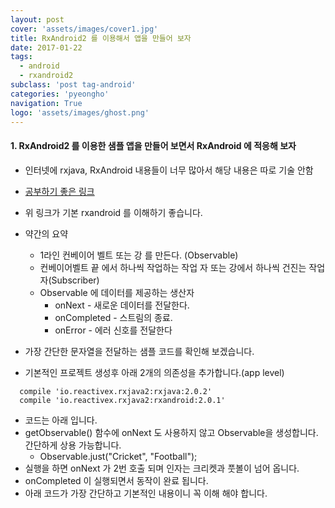 ```yaml
---
layout: post
cover: 'assets/images/cover1.jpg'
title: RxAndroid2 를 이용해서 앱을 만들어 보자
date: 2017-01-22
tags: 
  - android
  - rxandroid2
subclass: 'post tag-android'
categories: 'pyeongho'
navigation: True
logo: 'assets/images/ghost.png'    
---
```



#### 1. RxAndroid2 를 이용한 샘플 앱을 만들어 보면서 RxAndroid 에 적응해 보자

  - 인터넷에 rxjava, RxAndroid 내용들이 너무 많아서 해당 내용은 따로 기술 안함
  - [공부하기 좋은 링크](https://realm.io/kr/news/rxandroid/)
  - 위 링크가 기본 rxandroid 를 이해하기 좋습니다.
  - 약간의 요약 
    - 1라인 컨베이어 벨트 또는 강 를 만든다. (Observable)
    - 컨베이어벨트 끝 에서 하나씩 작업하는 작업 자 또는 강에서 하나씩 건진는 작업자(Subscriber)
    - Observable 에 데이터를 제공하는 생산자 
      - onNext - 새로운 데이터를 전달한다.
      - onCompleted - 스트림의 종료.
      - onError - 에러 신호를 전달한다

  - 가장 간단한 문자열을 전달하는 샘플 코드를 확인해 보겠습니다.
  - 기본적인 프로젝트 생성후 아래 2개의 의존성을 추가합니다.(app level)

  ```
    compile 'io.reactivex.rxjava2:rxjava:2.0.2'
    compile 'io.reactivex.rxjava2:rxandroid:2.0.1' 
  ```

  - 코드는 아래 입니다. 
  - getObservable() 함수에 onNext 도 사용하지 않고 Observable을 생성합니다. 간단하게 상용 가능합니다.
    - Observable.just("Cricket", "Football");
  - 실행을 하면 onNext 가 2번 호출 되며 인자는 크리켓과 풋볼이 넘어 옵니다.
  - onCompleted 이 실행되면서 동작이 완료 됩니다.
  - 아래 코드가 가장 간단하고 기본적인 내용이니 꼭 이해 해야 합니다.  

   <script src="https://gist.github.com/pyeongho/b912db5c42e318f54b5941a54b7b65b7.js"></script>

   

